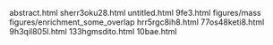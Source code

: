 abstract.html
sherr3oku28.html
untitled.html
9fe3.html
figures/mass
figures/enrichment_some_overlap
hrr5rgc8ih8.html
77os48keti8.html
9h3qil805l.html
133hgmsdito.html
10bae.html